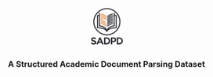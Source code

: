 <p align="center">
  <img src="./assets/logo.png" alt="sadpd-logo" width="15%">
  <h3 align="center">
  A Structured Academic Document Parsing Dataset
  </h3>
</p>